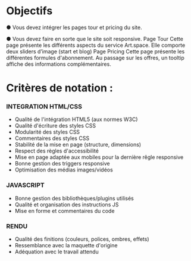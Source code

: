 # Objectifs

● Vous devez intégrer les pages tour et pricing du site.

● Vous devez faire en sorte que le site soit responsive. Page Tour Cette page présente les différents aspects du service Art.space. Elle comporte deux sliders d’image (start et blog) Page Pricing Cette page présente les différentes formules d'abonnement. Au passage sur les offres, un tooltip affiche des informations complémentaires.

# Critères de notation :

### INTEGRATION HTML/CSS

-   Qualité de l'intégration HTML5 (aux normes W3C)
-   Qualité d'écriture des styles CSS
-   Modularité des styles CSS
-   Commentaires des styles CSS
-   Stabilité de la mise en page (structure, dimensions)
-   Respect des règles d'accessibilité
-   Mise en page adaptée aux mobiles pour la dernière rêgle responsive
-   Bonne gestion des triggers responsive
-   Optimisation des médias images/vidéos

### JAVASCRIPT

-   Bonne gestion des bibliothèques/plugins utilisés
-   Qualité et organisation des instructions JS
-   Mise en forme et commentaires du code

### RENDU

-   Qualité des finitions (couleurs, polices, ombres, effets)
-   Ressemblance avec la maquette d'origine
-   Adéquation avec le travail attendu
